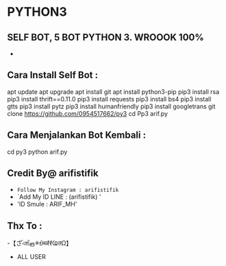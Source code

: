 # PYTHON3
SELF BOT, 5 BOT PYTHON 3. WROOOK 100%
------
-
Cara Install Self Bot :
------
apt update
apt upgrade
apt install git
apt install python3-pip
pip3 install rsa
pip3 install thrift==0.11.0
pip3 install requests
pip3 install bs4
pip3 install gtts
pip3 install pytz
pip3 install humanfriendly
pip3 install googletrans
git clone https://github.com/0954517662/py3
cd Pp3
arif.py

Cara Menjalankan Bot Kembali :
------
cd py3
python arif.py


Credit By@ arifistifik
------
- `Follow My Instagram : arifistifik`
- `Add My ID LINE : (arifistifik) '
- 'ID Smule : ARIF_MH'

Thx To :
------
-【さัএπัஞ✵ບิथℓℓҨतΩ】
- ALL USER
